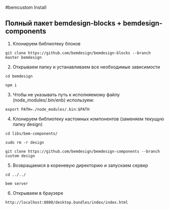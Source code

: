 
#bemcustom Install

## Полный пакет bemdesign-blocks + bemdesign-components
1. Клонируем библиотеку блоков
 ```
 git clone https://github.com/bemdesign/bemdesign-blocks --branch master bemdesign
 ```
 
2. Открываем папку и устанавливаем все необходимые зависимости
 ```
 cd bemdesign
 ```
 ```
 npm i 
 ```

3. Чтобы не указывать путь к исполняемому файлу (node_modules/.bin/enb) используем:
 ```
 export PATH=./node_modules/.bin:$PATH
 ```
 
4. Клонируем библиотеку кастомных компонентов (заменяем текущую папку design)
 ```
 cd libs/bem-components/
 ```
 ```
 sudo rm -r design
 ```
 ```
 git clone https://github.com/bemdesign/bemdesign-components --branch custom design
```
 
5. Возвращаемся в кореневую директорию и запускаем сервер
 ```
 cd ../../
 ```
 ```
 bem server
 ```

6. Открываем в браузере
 ```
 http://localhost:8080/desktop.bundles/index/index.html
 ```
